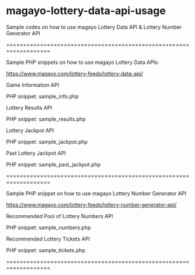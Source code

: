 # magayo-lottery-data-api-usage
Sample codes on how to use magayo Lottery Data API & Lottery Number Generator API

===================================================================

Sample PHP snippets on how to use magayo Lottery Data APIs:

https://www.magayo.com/lottery-feeds/lottery-data-api/

Game Information API

PHP snippet: sample_info.php

Lottery Results API

PHP snippet: sample_results.php

Lottery Jackpot API

PHP snippet: sample_jackpot.php

Past Lottery Jackpot API

PHP snippet: sample_past_jackpot.php

===================================================================

Sample PHP snippet on how to use magayo Lottery Number Generator API

https://www.magayo.com/lottery-feeds/lottery-number-generator-api/

Recommended Pool of Lottery Numbers API

PHP snippet: sample_numbers.php

Recommended Lottery Tickets API

PHP snippet: sample_tickets.php

===================================================================
